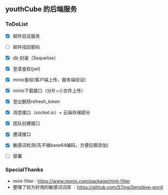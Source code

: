 ## youthCube 的后端服务
### ToDoList
- [x] 邮件验证服务
- [ ] 邮件找回密码
- [x] db 封装（Sequelize）
- [x] 登录鉴权(jwt)
- [x] minio鉴权(客户端上传，服务端验证)
- [x] minio下载接口（分片+小文件上传）
- [x] 登出删除refresh_token
- [x] 消息接口（socket.io）+ 云端存储部分
- [x] 团队创建接口
- [x] 邀请接口
- [x] 敏感词检测(先不做base64编码，方便后期添加)

- [ ] 部署
### SpecialThanks
- mint-filter : https://www.npmjs.com/package/mint-filter
- 整理了较为好用的敏感词词库 ：https://github.com/57ing/Sensitive-word